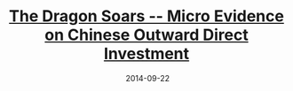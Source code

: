 ---
layout: post
title: <a href='https://cepr.org/voxeu/columns/dragon-soars-micro-evidence-chinese-outward-direct-investment' target="_blank">The Dragon Soars -- Micro Evidence on Chinese Outward Direct Investment</a>
date:  2014-09-22
description: Using a new, unique, and comprehensive data set that covers close to 19,000 Chinese ODI deals from 1998 to 2011, we find that in contrast to the common perception, over half of the ODI deals are in service sectors, with many of them appearing to be related to export promotion.
tags: China
categories: English
---